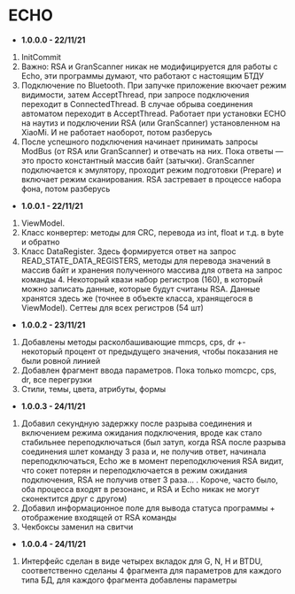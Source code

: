 # ECHO

* <b>1.0.0.0 - 22/11/21</b>
1. InitCommit
2. Важно: RSA и GranScanner никак не модифицируется для работы с Echo, эти программы думают, что работают с настоящим БТДУ
3. Подключение по Bluetooth. При запучке приложение вкючает режим видимости, затем AcceptThread, при запросе подключения переходит в ConnectedThread. В случае обрыва соединения автоматом переходит в AcceptThread. Работает при установки ECHO на наутиз и подключении RSA (или GranScanner) установленном на XiaoMi. И не работает наоборот, потом разберусь
4. После успешного подключения начинает принимать запросы ModBus (от RSA или GranScanner) и отвечать на них. Пока ответы — это просто константный массив байт (затычки). GranScanner подключается к эмулятору, проходит режим подготовки (Prepare) и включает режим сканирования. RSA застревает в процессе набора фона, потом разберусь
* <b>1.0.0.1 - 22/11/21</b>
1. ViewModel.
2. Класс конвертер: методы для CRC, перевода из int, float и т.д. в byte и обратно
3. Класс DataRegister. Здесь формируется ответ на запрос READ_STATE_DATA_REGISTERS, методы для перевода значений в массив байт и хранения полученного массива для ответа на запрос команды 4. Некоторый квази набор регистров (160), в который можно записать данные, которые будут считаны RSA. Данные хранятся здесь же (точнее в объекте класса, хранящегося в ViewModel). Сеттеы для всех регистров (54 шт)
* <b>1.0.0.2 - 23/11/21</b>
1. Добавлены методы расколбашивающие mmcps, cps, dr +- некоторый процент от предыдущего значения, чтобы показания не были ровной линией
2. Добавлен фрагмент ввода параметров. Пока только momcpc, cps, dr, все перегрузки
3. Стили, темы, цвета, атрибуты, формы
* <b>1.0.0.3 - 24/11/21</b>
1. Добавил секундную задержку после разрыва соединения и включением режима ожидания подключения, вроде как стало стабильнее переподключаться (был затуп, когда RSA после разрыва соединения шлет команду 3 раза и, не получив ответ, начинала переподключаться, Echo же в момент переподключения RSA видит, что сокет потерян и переподключается в режим ожидания подключения, RSA не получив ответ 3 раза... . Короче, часто было, оба процесса входят в резонанс, и RSA и Echo никак не могут сконектится друг с другом)
2. Добавил информационное поле для вывода статуса программы + отображение входящей от RSA команды
3. Чекбоксы заменил на свитчи
* <b>1.0.0.4 - 24/11/21</b>
1. Интерфейс сделан в виде четырех вкладок для G, N, H и BTDU, соответственно сделаны 4 фрагмента для параметров для каждого типа БД, для каждого фрагмента добавлены параметры
